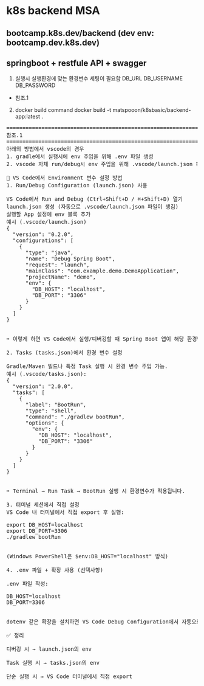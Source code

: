 # k8s backend MSA
## bootcamp.k8s.dev/backend (dev env: bootcamp.dev.k8s.dev)
## springboot + restfule API + swagger

1. 실행시 실행환경에 맞는 환경변수 세팅이 필요함
DB_URL
DB_USERNAME
DB_PASSWORD
* 참조.1

2. docker build command
docker build -t matspooon/k8sbasic/backend-app:latest .

<pre>
==============================================================================
참조.1
==============================================================================
아래의 방법에서 vscode의 경우
1. gradle에서 실행시에 env 주입을 위해 .env 파일 생성
2. vscode 자체 run/debug시 env 주입을 위해 .vscode/launch.json 파일 수정 

📌 VS Code에서 Environment 변수 설정 방법
1. Run/Debug Configuration (launch.json) 사용

VS Code에서 Run and Debug (Ctrl+Shift+D / ⌘+Shift+D) 열기
launch.json 생성 (자동으로 .vscode/launch.json 파일이 생김)
실행할 App 설정에 env 블록 추가
예시 (.vscode/launch.json)
{
  "version": "0.2.0",
  "configurations": [
    {
      "type": "java",
      "name": "Debug Spring Boot",
      "request": "launch",
      "mainClass": "com.example.demo.DemoApplication",
      "projectName": "demo",
      "env": {
        "DB_HOST": "localhost",
        "DB_PORT": "3306"
      }
    }
  ]
}


➡️ 이렇게 하면 VS Code에서 실행/디버깅할 때 Spring Boot 앱이 해당 환경변수를 가지고 실행됩니다.

2. Tasks (tasks.json)에서 환경 변수 설정

Gradle/Maven 빌드나 특정 Task 실행 시 환경 변수 주입 가능.
예시 (.vscode/tasks.json):
{
  "version": "2.0.0",
  "tasks": [
    {
      "label": "BootRun",
      "type": "shell",
      "command": "./gradlew bootRun",
      "options": {
        "env": {
          "DB_HOST": "localhost",
          "DB_PORT": "3306"
        }
      }
    }
  ]
}


➡️ Terminal → Run Task → BootRun 실행 시 환경변수가 적용됩니다.

3. 터미널 세션에서 직접 설정
VS Code 내 터미널에서 직접 export 후 실행:

export DB_HOST=localhost
export DB_PORT=3306
./gradlew bootRun


(Windows PowerShell은 $env:DB_HOST="localhost" 방식)

4. .env 파일 + 확장 사용 (선택사항)

.env 파일 작성:

DB_HOST=localhost
DB_PORT=3306


dotenv 같은 확장을 설치하면 VS Code Debug Configuration에서 자동으로 .env를 읽을 수 있습니다.

✅ 정리

디버깅 시 → launch.json의 env

Task 실행 시 → tasks.json의 env

단순 실행 시 → VS Code 터미널에서 직접 export
</pre>